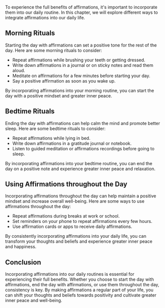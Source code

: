 
To experience the full benefits of affirmations, it's important to incorporate them into our daily routine. In this chapter, we will explore different ways to integrate affirmations into our daily life.

Morning Rituals
---------------

Starting the day with affirmations can set a positive tone for the rest of the day. Here are some morning rituals to consider:

* Repeat affirmations while brushing your teeth or getting dressed.
* Write down affirmations in a journal or on sticky notes and read them aloud.
* Meditate on affirmations for a few minutes before starting your day.
* Say a positive affirmation as soon as you wake up.

By incorporating affirmations into your morning routine, you can start the day with a positive mindset and greater inner peace.

Bedtime Rituals
---------------

Ending the day with affirmations can help calm the mind and promote better sleep. Here are some bedtime rituals to consider:

* Repeat affirmations while lying in bed.
* Write down affirmations in a gratitude journal or notebook.
* Listen to guided meditation or affirmations recordings before going to sleep.

By incorporating affirmations into your bedtime routine, you can end the day on a positive note and experience greater inner peace and relaxation.

Using Affirmations throughout the Day
-------------------------------------

Incorporating affirmations throughout the day can help maintain a positive mindset and increase overall well-being. Here are some ways to use affirmations throughout the day:

* Repeat affirmations during breaks at work or school.
* Set reminders on your phone to repeat affirmations every few hours.
* Use affirmation cards or apps to receive daily affirmations.

By consistently incorporating affirmations into your daily life, you can transform your thoughts and beliefs and experience greater inner peace and happiness.

Conclusion
----------

Incorporating affirmations into our daily routines is essential for experiencing their full benefits. Whether you choose to start the day with affirmations, end the day with affirmations, or use them throughout the day, consistency is key. By making affirmations a regular part of your life, you can shift your thoughts and beliefs towards positivity and cultivate greater inner peace and well-being.
